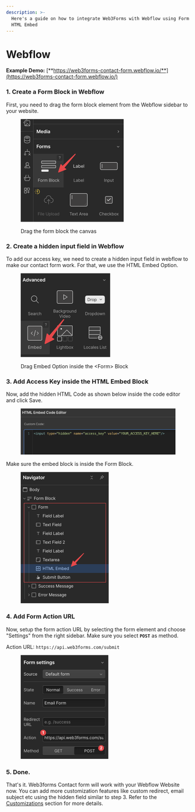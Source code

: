 ```yaml
---
description: >-
  Here's a guide on how to integrate Web3Forms with Webflow using Form Block and
  HTML Embed
---
```


# Webflow

**Example Demo:** [**https://web3forms-contact-form.webflow.io/**](https://web3forms-contact-form.webflow.io/)

### 1. Create a Form Block in Webflow

First, you need to drag the form block element from the Webflow sidebar to your website.&#x20;

<figure><img src="../../.gitbook/assets/CleanShot 2024-01-31 at 13.59.59@2x.png" alt="" width="282"><figcaption><p>Drag the form block the canvas</p></figcaption></figure>

### 2. Create a hidden input field in Webflow

To add our access key, we need to create a hidden input field in webflow to make our contact form work. For that, we use the HTML Embed Option.

<figure><img src="../../.gitbook/assets/CleanShot 2024-01-31 at 14.23.49@2x (1).png" alt="" width="245"><figcaption><p>Drag Embed Option inside the &#x3C;Form> Block</p></figcaption></figure>

### 3. Add Access Key inside the HTML Embed Block

Now, add the hidden HTML Code as shown below inside the code editor and click Save.&#x20;

<figure><img src="../../.gitbook/assets/CleanShot 2024-01-31 at 14.28.40@2x.png" alt="" width="563"><figcaption></figcaption></figure>

Make sure the embed block is inside the Form Block.

<figure><img src="../../.gitbook/assets/CleanShot 2024-01-31 at 14.30.49@2x.png" alt="" width="241"><figcaption></figcaption></figure>

### 4. Add Form Action URL

Now, setup the form action URL by selecting the form element and choose "Settings" from the right sidebar.  Make sure you select **`POST`** as method.&#x20;

Action URL: `https://api.web3forms.com/submit`

<figure><img src="../../.gitbook/assets/CleanShot 2024-01-31 at 14.33.30@2x.png" alt="" width="240"><figcaption></figcaption></figure>

### 5. Done.&#x20;

That's it. Web3forms Contact form will work with your Webflow Website now. You can add more customization features like custom redirect, email subject etc using the hidden field similar to step 3. Refer to the [Customizations](../../getting-started/customizations/) section for more details.
